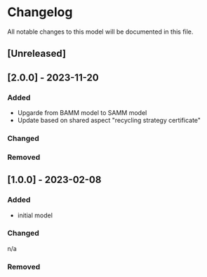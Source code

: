 # Changelog
All notable changes to this model will be documented in this file.

## [Unreleased]

## [2.0.0] - 2023-11-20
### Added
- Upgarde from BAMM model to SAMM model
- Update based on shared aspect "recycling strategy certificate"

### Changed


### Removed

## [1.0.0] - 2023-02-08
### Added
- initial model

### Changed
n/a

### Removed
